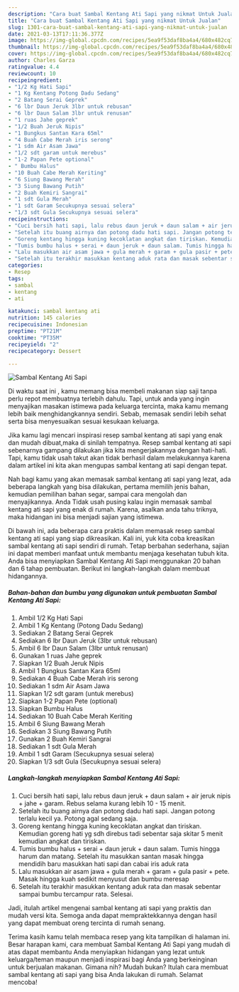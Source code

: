 ```yaml
---
description: "Cara buat Sambal Kentang Ati Sapi yang nikmat Untuk Jualan"
title: "Cara buat Sambal Kentang Ati Sapi yang nikmat Untuk Jualan"
slug: 1301-cara-buat-sambal-kentang-ati-sapi-yang-nikmat-untuk-jualan
date: 2021-03-13T17:11:36.377Z
image: https://img-global.cpcdn.com/recipes/5ea9f53daf8ba4a4/680x482cq70/sambal-kentang-ati-sapi-foto-resep-utama.jpg
thumbnail: https://img-global.cpcdn.com/recipes/5ea9f53daf8ba4a4/680x482cq70/sambal-kentang-ati-sapi-foto-resep-utama.jpg
cover: https://img-global.cpcdn.com/recipes/5ea9f53daf8ba4a4/680x482cq70/sambal-kentang-ati-sapi-foto-resep-utama.jpg
author: Charles Garza
ratingvalue: 4.4
reviewcount: 10
recipeingredient:
- "1/2 Kg Hati Sapi"
- "1 Kg Kentang Potong Dadu Sedang"
- "2 Batang Serai Geprek"
- "6 lbr Daun Jeruk 3lbr untuk rebusan"
- "6 lbr Daun Salam 3lbr untuk renusan"
- "1 ruas Jahe geprek"
- "1/2 Buah Jeruk Nipis"
- "1 Bungkus Santan Kara 65ml"
- "4 Buah Cabe Merah iris serong"
- "1 sdm Air Asam Jawa"
- "1/2 sdt garam untuk merebus"
- "1-2 Papan Pete optional"
- " Bumbu Halus"
- "10 Buah Cabe Merah Keriting"
- "6 Siung Bawang Merah"
- "3 Siung Bawang Putih"
- "2 Buah Kemiri Sangrai"
- "1 sdt Gula Merah"
- "1 sdt Garam Secukupnya sesuai selera"
- "1/3 sdt Gula Secukupnya sesuai selera"
recipeinstructions:
- "Cuci bersih hati sapi, lalu rebus daun jeruk + daun salam + air jeruk nipis + jahe + garam. Rebus selama kurang lebih 10 - 15 menit."
- "Setelah itu buang airnya dan potong dadu hati sapi. Jangan potong terlalu kecil ya. Potong agal sedang saja."
- "Goreng kentang hingga kuning kecoklatan angkat dan tiriskan. Kemudian goreng hati yg sdh direbus tadi sebentar saja skitar 5 menit kemudian angkat dan tiriskan."
- "Tumis bumbu halus + serai + daun jeruk + daun salam. Tumis hingga harum dan matang. Setelah itu masukkan santan masak hingga mendidih baru masukkan hati sapi dan cabai iris aduk rata"
- "Lalu masukkan air asam jawa + gula merah + garam + gula pasir + pete. Masak hingga kuah sedikit menyusut dan bumbu meresap"
- "Setelah itu terakhir masukkan kentang aduk rata dan masak sebentar sampai bumbu tercampur rata. Selesai."
categories:
- Resep
tags:
- sambal
- kentang
- ati

katakunci: sambal kentang ati 
nutrition: 145 calories
recipecuisine: Indonesian
preptime: "PT21M"
cooktime: "PT35M"
recipeyield: "2"
recipecategory: Dessert

---
```



![Sambal Kentang Ati Sapi](https://img-global.cpcdn.com/recipes/5ea9f53daf8ba4a4/680x482cq70/sambal-kentang-ati-sapi-foto-resep-utama.jpg)

Di waktu  saat ini , kamu memang bisa membeli makanan siap saji tanpa perlu repot membuatnya terlebih dahulu. Tapi, untuk anda yang ingin menyajikan masakan istimewa pada keluarga tercinta, maka kamu memang lebih baik menghidangkannya sendiri. Sebab, memasak sendiri lebih sehat serta bisa menyesuaikan sesuai kesukaan keluarga.

Jika kamu lagi mencari inspirasi resep sambal kentang ati sapi yang enak dan mudah dibuat,maka di sinilah tempatnya. Resep sambal kentang ati sapi  sebenarnya gampang dilakukan jika kita mengerjakannya dengan hati-hati. Tapi, kamu tidak usah takut akan tidak berhasil dalam melakukannya 
karena dalam artikel ini kita akan mengupas sambal kentang ati sapi dengan tepat.  



Nah bagi kamu yang akan memasak sambal kentang ati sapi yang lezat, ada beberapa langkah yang bisa dilakukan, pertama memilih jenis bahan, kemudian pemilihan bahan segar, sampai cara mengolah dan menyajikannya. Anda Tidak usah pusing kalau ingin memasak sambal kentang ati sapi yang enak di rumah. Karena, asalkan anda  tahu triknya, maka hidangan ini bisa menjadi sajian yang istimewa.

Di bawah ini, ada beberapa cara praktis  dalam memasak resep sambal kentang ati sapi yang siap dikreasikan. Kali ini, yuk kita coba kreasikan sambal kentang ati sapi sendiri di rumah. Tetap berbahan sederhana, sajian ini dapat memberi manfaat untuk membantu menjaga kesehatan tubuh kita. Anda bisa menyiapkan Sambal Kentang Ati Sapi menggunakan 20 bahan dan 6 tahap pembuatan. Berikut ini langkah-langkah dalam membuat hidangannya.

<!--inarticleads1-->

##### Bahan-bahan dan bumbu yang digunakan untuk pembuatan Sambal Kentang Ati Sapi:

1. Ambil 1/2 Kg Hati Sapi
1. Ambil 1 Kg Kentang (Potong Dadu Sedang)
1. Sediakan 2 Batang Serai Geprek
1. Sediakan 6 lbr Daun Jeruk (3lbr untuk rebusan)
1. Ambil 6 lbr Daun Salam (3lbr untuk renusan)
1. Gunakan 1 ruas Jahe geprek
1. Siapkan 1/2 Buah Jeruk Nipis
1. Ambil 1 Bungkus Santan Kara 65ml
1. Sediakan 4 Buah Cabe Merah iris serong
1. Sediakan 1 sdm Air Asam Jawa
1. Siapkan 1/2 sdt garam (untuk merebus)
1. Siapkan 1-2 Papan Pete (optional)
1. Siapkan  Bumbu Halus
1. Sediakan 10 Buah Cabe Merah Keriting
1. Ambil 6 Siung Bawang Merah
1. Sediakan 3 Siung Bawang Putih
1. Gunakan 2 Buah Kemiri Sangrai
1. Sediakan 1 sdt Gula Merah
1. Ambil 1 sdt Garam (Secukupnya sesuai selera)
1. Siapkan 1/3 sdt Gula (Secukupnya sesuai selera)




<!--inarticleads2-->

##### Langkah-langkah menyiapkan Sambal Kentang Ati Sapi:

1. Cuci bersih hati sapi, lalu rebus daun jeruk + daun salam + air jeruk nipis + jahe + garam. Rebus selama kurang lebih 10 - 15 menit.
1. Setelah itu buang airnya dan potong dadu hati sapi. Jangan potong terlalu kecil ya. Potong agal sedang saja.
1. Goreng kentang hingga kuning kecoklatan angkat dan tiriskan. Kemudian goreng hati yg sdh direbus tadi sebentar saja skitar 5 menit kemudian angkat dan tiriskan.
1. Tumis bumbu halus + serai + daun jeruk + daun salam. Tumis hingga harum dan matang. Setelah itu masukkan santan masak hingga mendidih baru masukkan hati sapi dan cabai iris aduk rata
1. Lalu masukkan air asam jawa + gula merah + garam + gula pasir + pete. Masak hingga kuah sedikit menyusut dan bumbu meresap
1. Setelah itu terakhir masukkan kentang aduk rata dan masak sebentar sampai bumbu tercampur rata. Selesai.




Jadi, itulah artikel mengenai  sambal kentang ati sapi  yang praktis dan mudah versi kita. Semoga anda dapat mempraktekkannya dengan hasil yang dapat membuat oreng tercinta di rumah senang. 

Terima kasih kamu telah membaca resep yang kita tampilkan di halaman ini. Besar harapan kami, cara membuat  Sambal Kentang Ati Sapi yang mudah di atas dapat membantu Anda menyiapkan hidangan yang lezat untuk keluarga/teman maupun menjadi inspirasi bagi Anda yang berkeinginan untuk berjualan makanan. Gimana nih? Mudah bukan? Itulah cara membuat sambal kentang ati sapi yang bisa Anda lakukan di rumah. Selamat mencoba!

